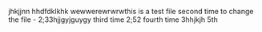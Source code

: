 jhkjjnn
hhdfdklkhk
wewwerewrwrwthis is a test file
second time to change the file - 2;33hjjgyjguygy
third time 2;52
fourth time 3hhjkjh
5th
